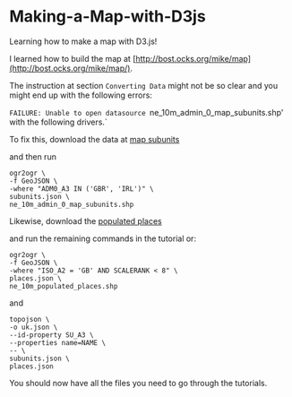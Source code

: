 # Making-a-Map-with-D3js

Learning how to make a map with D3.js!

I learned how to build the map at [http://bost.ocks.org/mike/map](http://bost.ocks.org/mike/map/).

The instruction at section `Converting Data` might not be so clear and you might end up with the following errors:

`FAILURE:
Unable to open datasource `ne_10m_admin_0_map_subunits.shp' with the following drivers.`

To fix this, download the data at [map subunits](http://www.naturalearthdata.com/http//www.naturalearthdata.com/download/10m/cultural/ne_10m_admin_0_map_subunits.zip)

and then run

`ogr2ogr \`<br>
`-f GeoJSON \`<br>
`-where "ADM0_A3 IN ('GBR', 'IRL')" \`<br>
`subunits.json \`<br>
`ne_10m_admin_0_map_subunits.shp`<br>

Likewise, download the [populated places](http://www.naturalearthdata.com/http//www.naturalearthdata.com/download/10m/cultural/ne_10m_populated_places.zip)

and run the remaining commands in the tutorial or:

`ogr2ogr \`<br>
`-f GeoJSON \`<br>
`-where "ISO_A2 = 'GB' AND SCALERANK < 8" \`<br>
`places.json \`<br>
`ne_10m_populated_places.shp`<br>

and

`topojson \`<br>
`-o uk.json \`<br>
`--id-property SU_A3 \`<br>
`--properties name=NAME \`<br>
`-- \`<br>
`subunits.json \`<br>
`places.json`<br>

You should now have all the files you need to go through the tutorials.
